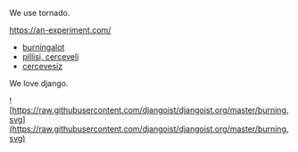 We use tornado.

<https://an-experiment.com/>

- [burningalot](https://static.djangoproject.com/img/fundraising-heart.cd6bb84ffd33.svg)
- [pillisi, cerceveli](https://github.com/djangoist/djangoist.org/blob/master/burning.svg)
- [cercevesiz](https://raw.githubusercontent.com/djangoist/djangoist.org/master/burning.svg)

We love django.

![https://raw.githubusercontent.com/djangoist/djangoist.org/master/burning.svg](https://raw.githubusercontent.com/djangoist/djangoist.org/master/burning.svg)
